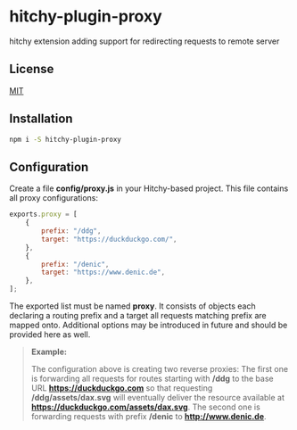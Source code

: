 # hitchy-plugin-proxy

hitchy extension adding support for redirecting requests to remote server

## License

[MIT](LICENSE)

## Installation

```bash
npm i -S hitchy-plugin-proxy
```

## Configuration

Create a file **config/proxy.js** in your Hitchy-based project. This file contains all proxy configurations:

```javascript
exports.proxy = [
	{
		prefix: "/ddg",
		target: "https://duckduckgo.com/",
	},
	{
		prefix: "/denic",
		target: "https://www.denic.de",
	},
];
```

The exported list must be named **proxy**. It consists of objects each declaring a routing prefix and a target all requests matching prefix are mapped onto. Additional options may be introduced in future and should be provided here as well.

> **Example:**
> 
> The configuration above is creating two reverse proxies: The first one is forwarding all requests for routes starting with **/ddg** to the base URL **https://duckduckgo.com** so that requesting **/ddg/assets/dax.svg** will eventually deliver the resource available at **https://duckduckgo.com/assets/dax.svg**. The second one is forwarding requests with prefix **/denic** to **http://www.denic.de**.
